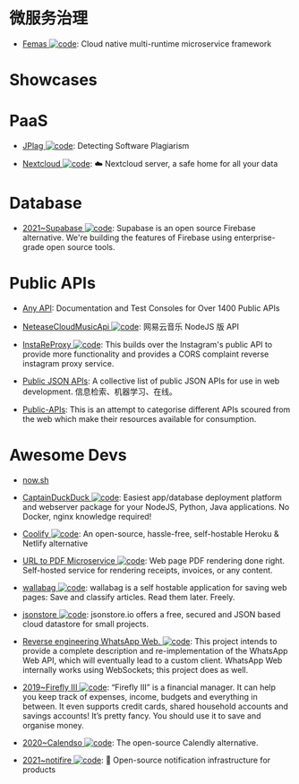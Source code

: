 # 微服务治理

- [Femas ![code](https://ng-tech.icu/assets/code.svg)](https://github.com/polarismesh/femas): Cloud native multi-runtime microservice framework

# Showcases

# PaaS

- [JPlag ![code](https://ng-tech.icu/assets/code.svg)](https://github.com/jplag/jplag): Detecting Software Plagiarism

- [Nextcloud ![code](https://ng-tech.icu/assets/code.svg)](https://github.com/nextcloud/server): ☁️ Nextcloud server, a safe home for all your data

# Database

- [2021~Supabase ![code](https://ng-tech.icu/assets/code.svg)](https://github.com/supabase/supabase): Supabase is an open source Firebase alternative. We're building the features of Firebase using enterprise-grade open source tools.

# Public APIs

- [Any API](https://any-api.com/): Documentation and Test Consoles for Over 1400 Public APIs

- [NeteaseCloudMusicApi ![code](https://ng-tech.icu/assets/code.svg)](https://binaryify.github.io/NeteaseCloudMusicApi/#/): 网易云音乐 NodeJS 版 API

- [InstaReProxy ![code](https://ng-tech.icu/assets/code.svg)](https://github.com/whizzzkid/instagram-proxy-api): This builds over the Instagram's public API to provide more functionality and provides a CORS complaint reverse instagram proxy service.

- [Public JSON APIs](https://github.com/public-apis/public-apis): A collective list of public JSON APIs for use in web development. 信息检索、机器学习、在线。

- [Public-APIs](https://github.com/n0shake/Public-APIs): This is an attempt to categorise different APIs scoured from the web which make their resources available for consumption.

# Awesome Devs

- [now.sh]()

- [CaptainDuckDuck ![code](https://ng-tech.icu/assets/code.svg)](https://github.com/githubsaturn/captainduckduck): Easiest app/database deployment platform and webserver package for your NodeJS, Python, Java applications. No Docker, nginx knowledge required!

- [Coolify ![code](https://ng-tech.icu/assets/code.svg)](https://coollabs.io/coolify): An open-source, hassle-free, self-hostable Heroku & Netlify alternative

- [URL to PDF Microservice ![code](https://ng-tech.icu/assets/code.svg)](https://github.com/alvarcarto/url-to-pdf-api): Web page PDF rendering done right. Self-hosted service for rendering receipts, invoices, or any content.

- [wallabag ![code](https://ng-tech.icu/assets/code.svg)](https://github.com/wallabag/wallabag): wallabag is a self hostable application for saving web pages: Save and classify articles. Read them later. Freely.

- [jsonstore ![code](https://ng-tech.icu/assets/code.svg)](https://github.com/bluzi/jsonstore): jsonstore.io offers a free, secured and JSON based cloud datastore for small projects.

- [Reverse engineering WhatsApp Web. ![code](https://ng-tech.icu/assets/code.svg)](https://github.com/sigalor/whatsapp-web-reveng): This project intends to provide a complete description and re-implementation of the WhatsApp Web API, which will eventually lead to a custom client. WhatsApp Web internally works using WebSockets; this project does as well.

- [2019~Firefly III ![code](https://ng-tech.icu/assets/code.svg)](https://firefly-iii.org/about-general.html): “Firefly III” is a financial manager. It can help you keep track of expenses, income, budgets and everything in between. It even supports credit cards, shared household accounts and savings accounts! It’s pretty fancy. You should use it to save and organise money.

- [2020~Calendso ![code](https://ng-tech.icu/assets/code.svg)](https://github.com/calendso/calendso): The open-source Calendly alternative.

- [2021~notifire ![code](https://ng-tech.icu/assets/code.svg)](https://github.com/notifirehq/notifire): 🚀 Open-source notification infrastructure for products
